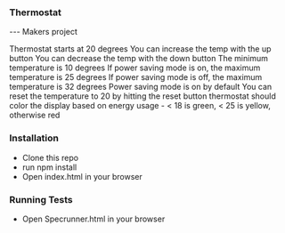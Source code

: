 ### Thermostat
--- Makers project

Thermostat starts at 20 degrees
You can increase the temp with the up button
You can decrease the temp with the down button
The minimum temperature is 10 degrees
If power saving mode is on, the maximum temperature is 25 degrees
If power saving mode is off, the maximum temperature is 32 degrees
Power saving mode is on by default
You can reset the temperature to 20 by hitting the reset button
thermostat should color the display based on energy usage - < 18 is green, < 25 is yellow, otherwise red 



### Installation
* Clone this repo
* run npm install
* Open index.html in your browser

### Running Tests
* Open Specrunner.html in your browser